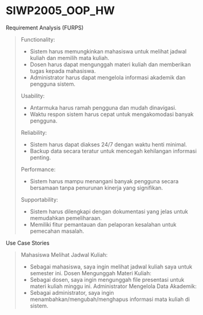 # SIWP2005_OOP_HW
Requirement Analysis (FURPS)
> Functionality:
> - Sistem harus memungkinkan mahasiswa untuk melihat jadwal kuliah dan memilih mata kuliah.
> - Dosen harus dapat mengunggah materi kuliah dan memberikan tugas kepada mahasiswa.
> - Administrator harus dapat mengelola informasi akademik dan pengguna sistem.
> 
> Usability:
> - Antarmuka harus ramah pengguna dan mudah dinavigasi.
> - Waktu respon sistem harus cepat untuk mengakomodasi banyak pengguna.
> 
> Reliability:
> - Sistem harus dapat diakses 24/7 dengan waktu henti minimal.
> - Backup data secara teratur untuk mencegah kehilangan informasi penting.
>
> Performance:
> - Sistem harus mampu menangani banyak pengguna secara bersamaan tanpa penurunan kinerja yang signifikan.
>
> Supportability:
> - Sistem harus dilengkapi dengan dokumentasi yang jelas untuk memudahkan pemeliharaan.
> - Memiliki fitur pemantauan dan pelaporan kesalahan untuk pemecahan masalah.

Use Case Stories
> Mahasiswa Melihat Jadwal Kuliah:
> - Sebagai mahasiswa, saya ingin melihat jadwal kuliah saya untuk semester ini.
> Dosen Mengunggah Materi Kuliah:
> - Sebagai dosen, saya ingin mengunggah file presentasi untuk materi kuliah minggu ini.
> Administrator Mengelola Data Akademik:
> - Sebagai administrator, saya ingin menambahkan/mengubah/menghapus informasi mata kuliah di sistem.
